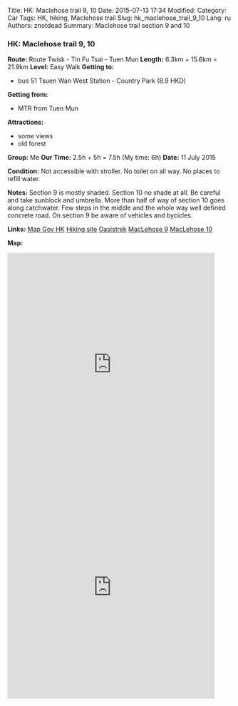 Title: HK: Maclehose trail 9, 10
Date: 2015-07-13 17:34
Modified: 
Category: Car
Tags: HK,  hiking,  Maclehose trail
Slug: hk_maclehose_trail_9_10
Lang: ru
Authors: znotdead
Summary: Maclehose trail section 9 and 10

### HK: Maclehose trail 9, 10

**Route:** Route Twisk - Tin Fu Tsai - Tuen Mun
**Length:** 6.3km + 15.6km = 21.9km
**Level:** Easy Walk
**Getting to:**
 - bus 51 Tsuen Wan West Station - Country Park (8.9 HKD)

**Getting from:**
 - MTR from Tuen Mun

**Attractions:**
 - some views
 - old forest

**Group:** Me
**Our Time:** 2.5h + 5h = 7.5h (My time: 6h)
**Date:** 11 July 2015

**Condition:**
Not accessible with stroller. No toilet on all way. No places to refill water.

**Notes:**
Section 9 is mostly shaded. Section 10 no shade at all. Be careful and take sunblock and umbrella. More than half of way of section 10 goes along catchwater. Few steps in the middle and the whole way well defined concrete road. On section 9 be aware of vehicles and bycicles.

**Links:**
[Map Gov HK](http://www2.map.gov.hk/gih3/view/index.jsp)
[Hiking site](http://hiking.gov.hk/eng)
[Oasistrek](http://www.oasistrek.com)
[MacLehose 9](http://hiking.gov.hk/eng/longtrail/mtrail/mtrail/mtrail09.htm)
[MacLehose 10](http://hiking.gov.hk/eng/longtrail/mtrail/mtrail/mtrail10.htm)

**Map:**
<iframe src='https://connect.garmin.com/activity/embed/829557855' width='465' height='500' frameborder='0'></iframe>
<iframe src='https://connect.garmin.com/activity/embed/829559303' width='465' height='500' frameborder='0'></iframe>

